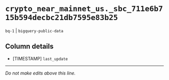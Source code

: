 # `crypto_near_mainnet_us._sbc_711e6b715b594decbc21db7595e83b25`
`bq-1` | `bigquery-public-data`

## Column details
* [TIMESTAMP] `last_update`

-------------------------------------------------------------------------------
*Do not make edits above this line.*
